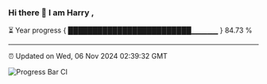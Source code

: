 ### Hi there 👋 I am Harry , 

⏳ Year progress { █████████████████████████▁▁▁▁▁ } 84.73 %

---

⏰ Updated on Wed, 06 Nov 2024 02:39:32 GMT

![Progress Bar CI](https://github.com/duykhang68/duykhang68/workflows/Progress%20Bar%20CI/badge.svg)
